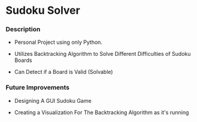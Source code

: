 # Sudoku Solver

### Description
* Personal Project using only Python.

* Utilizes Backtracking Algorithm to Solve Different Difficulties of Sudoku Boards
  
* Can Detect if a Board is Valid (Solvable)


### Future Improvements
* Designing A GUI Sudoku Game

* Creating a Visualization For The Backtracking Algorithm as it's running